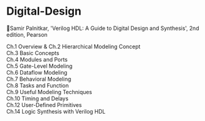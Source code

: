 # Digital-Design
📖Samir Palnitkar, 'Verilog HDL: A Guide to Digital Design and Synthesis', 2nd edition, Pearson

Ch.1 Overview & Ch.2 Hierarchical Modeling Concept			
Ch.3 Basic Concepts			
Ch.4 Modules and Ports			
Ch.5 Gate-Level Modeling			
Ch.6 Dataflow Modeling			
Ch.7 Behavioral Modeling			
Ch.8 Tasks and Function			
Ch.9 Useful Modeling Techniques			
Ch.10 Timing and Delays			
Ch.12 User-Defined Primitives			
Ch.14 Logic Synthesis with Verilog HDL			
